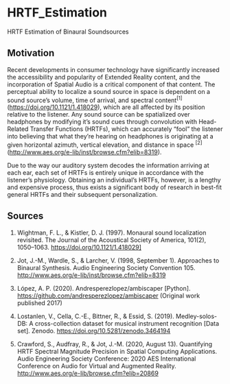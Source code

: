 # HRTF_Estimation

HRTF Estimation of Binaural Soundsources


## Motivation
Recent developments in consumer technology have significantly increased the accessibility and popularity of Extended Reality content, and the incorporation of Spatial Audio is a critical component of that content. The perceptual ability to localize a sound source in space is dependent on a sound source’s volume, time of arrival, and spectral content<sup>[1]</sup>(https://doi.org/10.1121/1.418029), which are all affected by its position relative to the listener. Any sound source can be spatialized over headphones by modifying it’s sound cues through convolution with Head-Related Transfer Functions (HRTFs), which can accurately “fool” the listener into believing that what they’re hearing on headphones is originating at a given horizontal azimuth, vertical elevation, and distance in space <sup>[2]</sup>(http://www.aes.org/e-lib/inst/browse.cfm?elib=8319). 

Due to the way our auditory system decodes the information arriving at each ear, each set of HRTFs is entirely unique in accordance with the listener’s physiology. Obtaining an individual’s HRTFs, however, is a lengthy and expensive process, thus exists a significant body of research in best-fit general HRTFs and their subsequent personalization.



## Sources
1. Wightman, F. L., & Kistler, D. J. (1997). Monaural sound localization revisited. The Journal of the Acoustical Society of America, 101(2), 1050–1063. https://doi.org/10.1121/1.418029]

2. Jot, J.-M., Wardle, S., & Larcher, V. (1998, September 1). Approaches to Binaural Synthesis. Audio Engineering Society Convention 105. http://www.aes.org/e-lib/inst/browse.cfm?elib=8319


3. López, A. P. (2020). Andresperezlopez/ambiscaper [Python]. https://github.com/andresperezlopez/ambiscaper (Original work published 2017)
4. Lostanlen, V., Cella, C.-E., Bittner, R., & Essid, S. (2019). Medley-solos-DB: A cross-collection dataset for musical instrument recognition [Data set]. Zenodo. https://doi.org/10.5281/zenodo.3464194
5. Crawford, S., Audfray, R., & Jot, J.-M. (2020, August 13). Quantifying HRTF Spectral Magnitude Precision in Spatial Computing Applications. Audio Engineering Society Conference: 2020 AES International Conference on Audio for Virtual and Augmented Reality. http://www.aes.org/e-lib/browse.cfm?elib=20869 